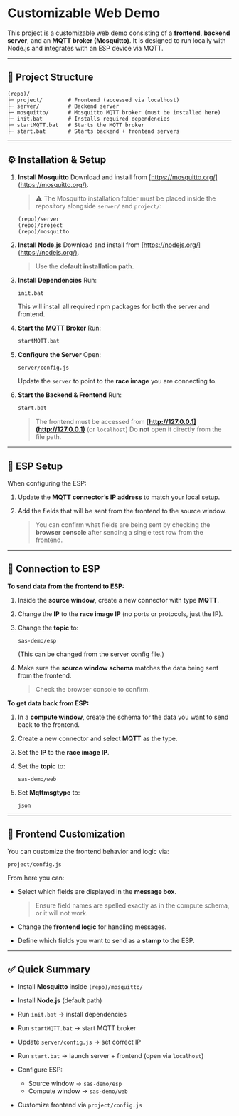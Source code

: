 # Customizable Web Demo

This project is a customizable web demo consisting of a **frontend**, **backend server**, and an **MQTT broker (Mosquitto)**.
It is designed to run locally with Node.js and integrates with an ESP device via MQTT.

---

## 📂 Project Structure

```
(repo)/
├─ project/        # Frontend (accessed via localhost)
├─ server/         # Backend server
├─ mosquitto/      # Mosquitto MQTT broker (must be installed here)
├─ init.bat        # Installs required dependencies
├─ startMQTT.bat   # Starts the MQTT broker
├─ start.bat       # Starts backend + frontend servers
```

---

## ⚙️ Installation & Setup

1. **Install Mosquitto**
   Download and install from [https://mosquitto.org/](https://mosquitto.org/).

   > ⚠️ The Mosquitto installation folder must be placed inside the repository alongside `server/` and `project/`:

   ```
   (repo)/server
   (repo)/project
   (repo)/mosquitto
   ```

2. **Install Node.js**
   Download and install from [https://nodejs.org/](https://nodejs.org/).

   > Use the **default installation path**.

3. **Install Dependencies**
   Run:

   ```bash
   init.bat
   ```

   This will install all required npm packages for both the server and frontend.

4. **Start the MQTT Broker**
   Run:

   ```bash
   startMQTT.bat
   ```

5. **Configure the Server**
   Open:

   ```
   server/config.js
   ```

   Update the `server` to point to the **race image** you are connecting to.

6. **Start the Backend & Frontend**
   Run:

   ```bash
   start.bat
   ```

   > The frontend must be accessed from **[http://127.0.0.1](http://127.0.0.1)** (or `localhost`)
   > Do **not** open it directly from the file path.

---

## 🔌 ESP Setup

When configuring the ESP:

1. Update the **MQTT connector’s IP address** to match your local setup.
2. Add the fields that will be sent from the frontend to the source window.

   > You can confirm what fields are being sent by checking the **browser console** after sending a single test row from the frontend.

---

## 🔗 Connection to ESP

**To send data from the frontend to ESP:**

1. Inside the **source window**, create a new connector with type **MQTT**.
2. Change the **IP** to the **race image IP** (no ports or protocols, just the IP).
3. Change the **topic** to:

   ```
   sas-demo/esp
   ```

   (This can be changed from the server config file.)
4. Make sure the **source window schema** matches the data being sent from the frontend.

   > Check the browser console to confirm.

**To get data back from ESP:**

1. In a **compute window**, create the schema for the data you want to send back to the frontend.
2. Create a new connector and select **MQTT** as the type.
3. Set the **IP** to the **race image IP**.
4. Set the **topic** to:

   ```
   sas-demo/web
   ```
5. Set **Mqttmsgtype** to:

   ```
   json
   ```

---

## 🎨 Frontend Customization

You can customize the frontend behavior and logic via:

```
project/config.js
```

From here you can:

* Select which fields are displayed in the **message box**.

  > Ensure field names are spelled exactly as in the compute schema, or it will not work.
* Change the **frontend logic** for handling messages.
* Define which fields you want to send as a **stamp** to the ESP.

---

## ✅ Quick Summary

* Install **Mosquitto** inside `(repo)/mosquitto/`
* Install **Node.js** (default path)
* Run `init.bat` → install dependencies
* Run `startMQTT.bat` → start MQTT broker
* Update `server/config.js` → set correct IP
* Run `start.bat` → launch server + frontend (open via `localhost`)
* Configure ESP:

  * Source window → `sas-demo/esp`
  * Compute window → `sas-demo/web`
* Customize frontend via `project/config.js`